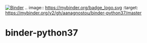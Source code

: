 [![Binder](https://mybinder.org/badge_logo.svg)](https://mybinder.org/v2/gh/aanagnostou/binder-python37/master)
.. image:: https://mybinder.org/badge_logo.svg
 :target: https://mybinder.org/v2/gh/aanagnostou/binder-python37/master


# binder-python37